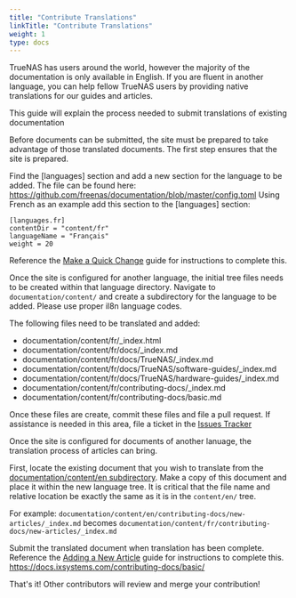 ```yaml
---
title: "Contribute Translations"
linkTitle: "Contribute Translations"
weight: 1
type: docs
---
```

TrueNAS has users around the world, however the majority of the documentation is only available in English.  If you are fluent in another language, you can help fellow TrueNAS users by providing native translations for our guides and articles. 

This guide will explain the process needed to submit translations of existing documentation

Before documents can be submitted, the site must be prepared to take advantage of those translated documents.  The first step ensures that the site is prepared. 

Find the [languages] section and add a new section for the language to be added. The file can be found here: https://github.com/freenas/documentation/blob/master/config.toml
Using French as an example add this section to the [languages] section:

```
[languages.fr]
contentDir = "content/fr"
languageName = "Français"
weight = 20
```
Reference the [Make a Quick Change](https://docs.ixsystems.com/contributing-docs/basic/) guide for instructions to complete this.


Once the site is configured for another language, the initial tree files needs to be created within that language directory.  Navigate to `documentation/content/` and create a subdirectory for the language to be added.  Please use proper il8n language codes.

The following files need to be translated and added:

+ documentation/content/fr/_index.html
+ documentation/content/fr/docs/_index.md
+ documentation/content/fr/docs/TrueNAS/_index.md
+ documentation/content/fr/docs/TrueNAS/software-guides/_index.md 
+ documentation/content/fr/docs/TrueNAS/hardware-guides/_index.md
+ documentation/content/fr/contributing-docs/_index.md
+ documentation/content/fr/contributing-docs/basic.md

Once these files are create, commit these files and file a pull request.  If assistance is needed in this area, file a ticket in the [Issues Tracker](https://github.com/freenas/documentation/issues/new?title=Adding%20a%20New%20Langauge)


Once the site is configured for documents of another lanuage, the translation process of articles can bring. 

First, locate the existing document that you wish to translate from the [documentation/content/en subdirectory](https://github.com/freenas/documentation/tree/master/content/en).  Make a copy of this document and place it within the new language tree.  It is critical that the file name and relative location be exactly the same as it is in the `content/en/` tree.

For example:
`documentation/content/en/contributing-docs/new-articles/_index.md`
becomes
`documentation/content/fr/contributing-docs/new-articles/_index.md`

Submit the translated document when translation has been complete.   
Reference the [Adding a New Article](https://docs.ixsystems.com/contributing-docs/new-articles/) guide for instructions to complete this.
https://docs.ixsystems.com/contributing-docs/basic/

That's it! Other contributors will review and merge your contribution!
